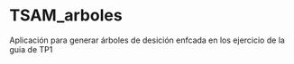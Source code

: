# TSAM_arboles
Aplicación para generar árboles de desición enfcada en los ejercicio  de la guia de TP1
